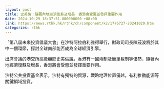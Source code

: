 ```yaml
---
layout: post
title: 史美倫：隨著內地經濟復蘇及增長　香港會受惠並發揮重要作用
date: 2024-10-29 18:37:51.000000000 +08:00
link: https://news.rthk.hk/rthk/ch/component/k2/1776727-20241029.htm
categories: rthk
---
```


「第八屆未來投資倡議大會」在沙特阿拉伯利雅得舉行，財政司司長陳茂波將於其中一個環節，探討全球南部能否成為全球經濟引擎。

出席會議的港交所高級顧問史美倫說，香港有一國兩制及簡單稅制等優勢，隨著內地經濟復蘇及增長，香港將會受惠並發揮重要作用。

沙特公共投資基金表示，沙特有獨特的資源，戰略地理位置優越，有利推動能源等關鍵領域投資。
